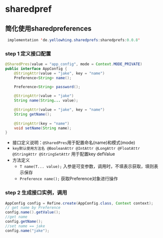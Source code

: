 # sharedpref
## 简化使用sharedpreferences

```java
 implementation 'de.yellowhing.sharedprefs:sharedprefs:0.0.8'
```

### step 1 定义接口配置

```java
@SharedPres(value = "app_config", mode = Context.MODE_PRIVATE)
public interface AppConfig {
    @StringAttr(value = "jake", key = "name")
    Preference<String> name();

    Preference<String> password();
    
    @StringAttr(value = "jake")
    String name(String... value);
    
    @StringAttr(value = "jake", key = "name")
    String getName();
    
    @StringAttr(key = "name")
    void setName(String name);
}
```
- 接口定义说明：<code>@SharedPres</code>用于配置命名(name)和模式(mode)
- <code>key默认使用方法名 @BooleanAttr @IntAttr @LongAttr @FloatAttr @StringAttr @StringSetAttr</code> 用于配置key defValue
- 方法定义
   - <code>T name(T... value);</code> 入参是可变参数，调用时，不填表示获取，填则表示保存
   - <code>Preference<T> name();</code> 获取Preference对象进行操作


### step 2 生成接口实例，调用
```java
AppConfig config = Refine.create(AppConfig.class, Context context);
// get name by Preference
config.name().getValue();
//get name
config.getName();
//set name == jake
config.name("jake");
```
